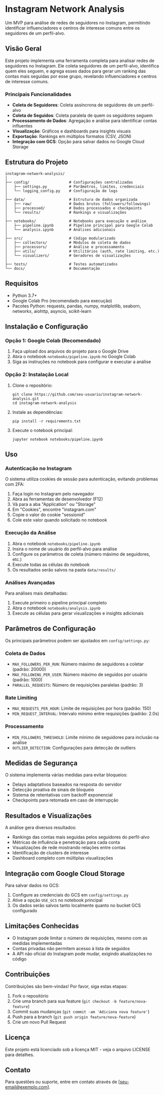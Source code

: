 # Instagram Network Analysis

Um MVP para análise de redes de seguidores no Instagram, permitindo identificar influenciadores e centros de interesse comuns entre os seguidores de um perfil-alvo.

## Visão Geral

Este projeto implementa uma ferramenta completa para analisar redes de seguidores no Instagram. Ele coleta seguidores de um perfil-alvo, identifica quem eles seguem, e agrega esses dados para gerar um ranking das contas mais seguidas por esse grupo, revelando influenciadores e centros de interesse comuns.

### Principais Funcionalidades

- **Coleta de Seguidores**: Coleta assíncrona de seguidores de um perfil-alvo
- **Coleta de Seguidos**: Coleta paralela de quem os seguidores seguem
- **Processamento de Dados**: Agregação e análise para identificar contas influentes
- **Visualização**: Gráficos e dashboards para insights visuais
- **Exportação**: Rankings em múltiplos formatos (CSV, JSON)
- **Integração com GCS**: Opção para salvar dados no Google Cloud Storage

## Estrutura do Projeto

```
instagram-network-analysis/
│
├── config/                  # Configurações centralizadas
│   ├── settings.py          # Parâmetros, limites, credenciais
│   └── logging_config.py    # Configuração de logs
│
├── data/                    # Estrutura de dados organizada
│   ├── raw/                 # Dados brutos (followers/followings)
│   ├── processed/           # Dados processados e checkpoints
│   └── results/             # Rankings e visualizações
│
├── notebooks/               # Notebooks para execução e análise
│   ├── pipeline.ipynb       # Pipeline principal para Google Colab
│   └── analysis.ipynb       # Análises adicionais
│
├── src/                     # Código modularizado
│   ├── collectors/          # Módulos de coleta de dados
│   ├── processors/          # Análise e processamento
│   ├── utils/               # Utilitários (auth, rate limiting, etc.)
│   └── visualizers/         # Geradores de visualizações
│
├── tests/                   # Testes automatizados
└── docs/                    # Documentação
```

## Requisitos

- Python 3.7+
- Google Colab Pro (recomendado para execução)
- Pacotes Python: requests, pandas, numpy, matplotlib, seaborn, networkx, aiohttp, asyncio, scikit-learn

## Instalação e Configuração

### Opção 1: Google Colab (Recomendado)

1. Faça upload dos arquivos do projeto para o Google Drive
2. Abra o notebook `notebooks/pipeline.ipynb` no Google Colab
3. Siga as instruções no notebook para configurar e executar a análise

### Opção 2: Instalação Local

1. Clone o repositório:
   ```
   git clone https://github.com/seu-usuario/instagram-network-analysis.git
   cd instagram-network-analysis
   ```

2. Instale as dependências:
   ```
   pip install -r requirements.txt
   ```

3. Execute o notebook principal:
   ```
   jupyter notebook notebooks/pipeline.ipynb
   ```

## Uso

### Autenticação no Instagram

O sistema utiliza cookies de sessão para autenticação, evitando problemas com 2FA:

1. Faça login no Instagram pelo navegador
2. Abra as ferramentas de desenvolvedor (F12)
3. Vá para a aba "Application" ou "Storage"
4. Em "Cookies", encontre "instagram.com"
5. Copie o valor do cookie "sessionid"
6. Cole este valor quando solicitado no notebook

### Execução da Análise

1. Abra o notebook `notebooks/pipeline.ipynb`
2. Insira o nome de usuário do perfil-alvo para análise
3. Configure os parâmetros de coleta (número máximo de seguidores, etc.)
4. Execute todas as células do notebook
5. Os resultados serão salvos na pasta `data/results/`

### Análises Avançadas

Para análises mais detalhadas:

1. Execute primeiro o pipeline principal completo
2. Abra o notebook `notebooks/analysis.ipynb`
3. Execute as células para gerar visualizações e insights adicionais

## Parâmetros de Configuração

Os principais parâmetros podem ser ajustados em `config/settings.py`:

### Coleta de Dados
- `MAX_FOLLOWERS_PER_RUN`: Número máximo de seguidores a coletar (padrão: 20000)
- `MAX_FOLLOWING_PER_USER`: Número máximo de seguidos por usuário (padrão: 1000)
- `PARALLEL_REQUESTS`: Número de requisições paralelas (padrão: 3)

### Rate Limiting
- `MAX_REQUESTS_PER_HOUR`: Limite de requisições por hora (padrão: 150)
- `MIN_REQUEST_INTERVAL`: Intervalo mínimo entre requisições (padrão: 2.0s)

### Processamento
- `MIN_FOLLOWERS_THRESHOLD`: Limite mínimo de seguidores para inclusão na análise
- `OUTLIER_DETECTION`: Configurações para detecção de outliers

## Medidas de Segurança

O sistema implementa várias medidas para evitar bloqueios:

- Delays adaptativos baseados na resposta do servidor
- Detecção proativa de sinais de bloqueio
- Sistema de retentativas com backoff exponencial
- Checkpoints para retomada em caso de interrupção

## Resultados e Visualizações

A análise gera diversos resultados:

- Rankings das contas mais seguidas pelos seguidores do perfil-alvo
- Métricas de influência e penetração para cada conta
- Visualizações de rede mostrando relações entre contas
- Identificação de clusters de interesse
- Dashboard completo com múltiplas visualizações

## Integração com Google Cloud Storage

Para salvar dados no GCS:

1. Configure as credenciais do GCS em `config/settings.py`
2. Ative a opção `USE_GCS` no notebook principal
3. Os dados serão salvos tanto localmente quanto no bucket GCS configurado

## Limitações Conhecidas

- O Instagram pode limitar o número de requisições, mesmo com as medidas implementadas
- Contas privadas não permitem acesso à lista de seguidos
- A API não oficial do Instagram pode mudar, exigindo atualizações no código

## Contribuições

Contribuições são bem-vindas! Por favor, siga estas etapas:

1. Fork o repositório
2. Crie uma branch para sua feature (`git checkout -b feature/nova-feature`)
3. Commit suas mudanças (`git commit -am 'Adiciona nova feature'`)
4. Push para a branch (`git push origin feature/nova-feature`)
5. Crie um novo Pull Request

## Licença

Este projeto está licenciado sob a licença MIT - veja o arquivo LICENSE para detalhes.

## Contato

Para questões ou suporte, entre em contato através de [seu-email@exemplo.com].

